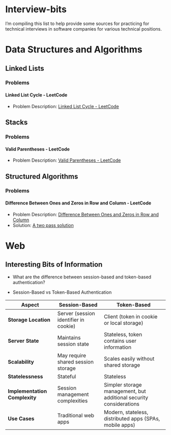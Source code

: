 # Interview-bits
I’m compiling this list to help provide some sources for practicing for technical interviews in software companies for various technical positions. 


# Data Structures and Algorithms

## Linked Lists

### Problems

#### Linked List Cycle - LeetCode
- Problem Description: [Linked List Cycle - LeetCode](https://leetcode.com/problems/linked-list-cycle/)


## Stacks

### Problems

#### Valid Parentheses - LeetCode
- Problem Description: [Valid Parentheses - LeetCode](https://leetcode.com/problems/valid-parentheses/)

## Structured Algorithms

### Problems

#### Difference Between Ones and Zeros in Row and Column - LeetCode
- Problem Description: [Difference Between Ones and Zeros in Row and Column
](https://leetcode.com/problems/difference-between-ones-and-zeros-in-row-and-column)
- Solution: [A two pass solution](https://leetcode.com/problems/difference-between-ones-and-zeros-in-row-and-column/solutions/4403123/two-pass-solution/)


# Web

## Interesting Bits of Information
- What are the difference between session-based and token-based authentication?

- Session-Based vs Token-Based Authentication

| **Aspect** | **Session-Based** | **Token-Based** |
|------------|-------------------|-----------------|
| **Storage Location** | Server (session identifier in cookie) | Client (token in cookie or local storage) |
| **Server State** | Maintains session state | Stateless, token contains user information |
| **Scalability** | May require shared session storage | Scales easily without shared storage |
| **Statelessness** | Stateful | Stateless |
| **Implementation Complexity** | Session management complexities | Simpler storage management, but additional security considerations |
| **Use Cases** | Traditional web apps | Modern, stateless, distributed apps (SPAs, mobile apps) |

